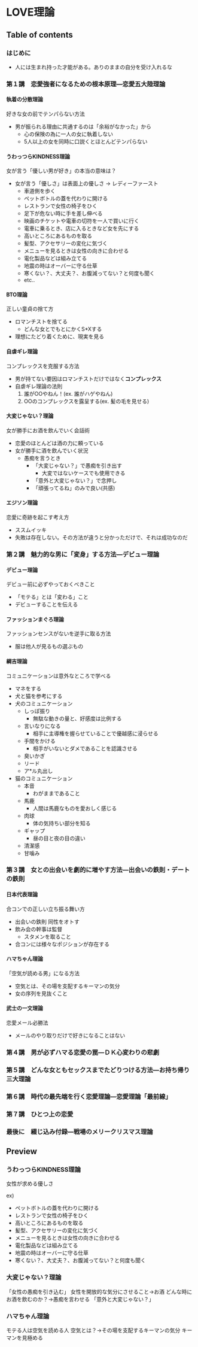 # LOVE理論
## Table of contents
### はじめに
- 人には生まれ持った才能がある。ありのままの自分を受け入れるな

### 第１講　恋愛強者になるための根本原理―恋愛五大陸理論
#### 執着の分散理論
好きな女の前でテンパらない方法

- 男が振られる理由に共通するのは「余裕がなかった」から
    - 心の保険の為に一人の女に執着しない
    - 5人以上の女を同時に口説くとほとんどテンパらない

#### うわっつらKINDNESS理論
女が言う「優しい男が好き」の本当の意味は？

- 女が言う「優しさ」は表面上の優しさ -> レディーファースト
    - 車道側を歩く
    - ペットボトルの蓋を代わりに開ける
    - レストランで女性の椅子をひく
    - 足下が危ない時に手を差し伸べる
    - 映画のチケットや電車の切符を一人で買いに行く
    - 電車に乗るとき、店に入るときなど女を先にする
    - 高いところにあるものを取る
    - 髪型、アクセサリーの変化に気づく
    - メニューを見るときは女性の向きに合わせる
    - 電化製品などは組み立てる
    - 地震の時はオーバーに守る仕草
    - 寒くない？、大丈夫？、お腹減ってない？と何度も聞く
    - etc..

#### BTO理論
正しい童貞の捨て方

- ロマンチストを捨てる
    - どんな女とでもとにかくS\*Xする
- 理想にたどり着くために、現実を見る

#### 自虐ギレ理論
コンプレックスを克服する方法

- 男が持てない要因はロマンチストだけではなく**コンプレックス**
- 自虐ギレ理論の法則
    1. 誰がOOやねん！(ex. 誰がハゲやねん)
    2. OOのコンプレックスを露呈する(ex. 髪の毛を見せる)

#### 大変じゃない？理論
女が勝手にお酒を飲んでいく会話術

- 恋愛のほとんどは酒の力に頼っている
- 女が勝手に酒を飲んでいく状況
    - 愚痴を言うとき
        - 「大変じゃない？」で愚痴を引き出す
            - 大変ではないケースでも使用できる
        - 「意外と大変じゃない？」で念押し
        - 「頑張ってるね」のみで良い(共感)

#### エジソン理論
恋愛に奇跡を起こす考え方

- ススムイッキ
- 失敗は存在しない。その方法が違うと分かっただけで、それは成功なのだ

### 第２講　魅力的な男に「変身」する方法―デビュー理論
#### デビュー理論
デビュー前に必ずやっておくべきこと

- 「モテる」とは「変わる」こと
- デビューすることを伝える

#### ファッションまぐろ理論
ファッションセンスがないを逆手に取る方法

- 服は他人が見るもの選ぶもの

#### 綱吉理論
コミュニケーションは意外なところで学べる

- マネをする
- 犬と猫を参考にする
- 犬のコミュニケーション
    - しっぽ振り
        - 無駄な動きの量と、好感度は比例する
    - 言いなりになる
        - 相手に主導権を握らせていることで優越感に浸らせる
    - 手間をかける
        - 相手がいないとダメであることを認識させる
    - 臭いかぎ
    - リード
    - ア\*ル丸出し
- 猫のコミュニケーション
    - 本音
        - わがままであること
    - 馬鹿
        - 人間は馬鹿なものを愛おしく感じる
    - 肉球
        - 体の気持ちい部分を知る
    - ギャップ
        - 昼の目と夜の目の違い
    - 清潔感
    - 甘噛み

### 第３講　女との出会いを劇的に増やす方法―出会いの鉄則・デートの鉄則
#### 日本代表理論
合コンでの正しい立ち振る舞い方

- 出会いの鉄則 同性をオトす
- 飲み会の幹事は監督
    - スタメンを取ること
- 合コンには様々なポジションが存在する

#### ハマちゃん理論
「空気が読める男」になる方法

- 空気とは、その場を支配するキーマンの気分
- 女の序列を見抜くこと

#### 武士の一文理論
恋愛メール必勝法

- メールのやり取りだけで好きになることはない
#### 
### 第４講　男が必ずハマる恋愛の罠―ＤＫ心変わりの悲劇
#### 
#### 
#### 
#### 
### 第５講　どんな女ともセックスまでたどりつける方法―お持ち帰り三大理論
#### 
#### 
#### 
#### 
### 第６講　時代の最先端を行く恋愛理論―恋愛理論「最前線」
#### 
#### 
#### 
#### 
### 第７講　ひとつ上の恋愛
#### 
#### 
#### 
#### 
### 最後に　綴じ込み付録―戦場のメリークリスマス理論
#### 
#### 
#### 
#### 






## Preview
### うわっつらKINDNESS理論

女性が求める優しさ

ex)
- ペットボトルの蓋を代わりに開ける
- レストランで女性の椅子をひく
- 高いところにあるものを取る
- 髪型、アクセサリーの変化に気づく
- メニューを見るときは女性の向きに合わせる
- 電化製品などは組み立てる
- 地震の時はオーバーに守る仕草
- 寒くない？、大丈夫？、お腹減ってない？と何度も聞く

### 大変じゃない？理論

「女性の愚痴を引き込む」
女性を開放的な気分にさせること→お酒
どんな時にお酒を飲むのか？→愚痴を言わせる
「意外と大変じゃない？」

### ハマちゃん理論
モテる人は空気を読める人
空気とは？→その場を支配するキーマンの気分
キーマンを見極める
